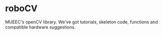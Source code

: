 roboCV
======

MUEEC's openCV library. We've got tutorials, skeleton code, functions and compatible hardware suggestions.
